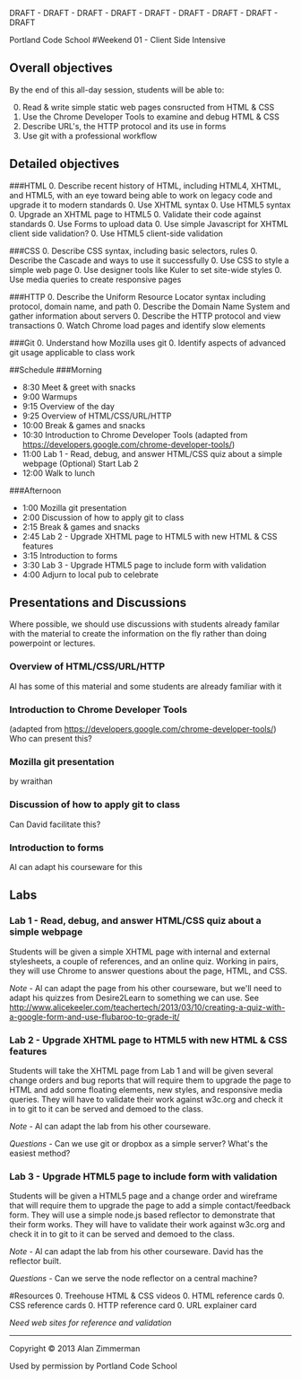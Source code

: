 DRAFT - DRAFT - DRAFT - DRAFT - DRAFT - DRAFT - DRAFT - DRAFT - DRAFT


Portland Code School
#Weekend 01 - Client Side Intensive

## Overall objectives
By the end of this all-day session, students will be able to:

0. Read & write simple static web pages consructed from HTML & CSS
0. Use the Chrome Developer Tools to examine and debug HTML & CSS
0. Describe URL's, the HTTP protocol and its use in forms
0. Use git with a professional workflow

## Detailed objectives
###HTML
0. Describe recent history of HTML, including HTML4, XHTML, and HTML5, with an eye toward being able to work on legacy code and upgrade it to modern standards
0. Use XHTML syntax
0. Use HTML5 syntax
0. Upgrade an XHTML page to HTML5
0. Validate their code against standards
0. Use Forms to upload data
0. Use simple Javascript for XHTML client side validation?
0. Use HTML5 client-side validation

###CSS
0. Describe CSS syntax, including basic selectors, rules
0. Describe the Cascade and ways to use it successfully
0. Use CSS to style a simple web page
0. Use designer tools like Kuler to set site-wide styles
0. Use media queries to create responsive pages

###HTTP
0. Describe the Uniform Resource Locator syntax including protocol, domain name, and path
0. Describe the Domain Name System and gather information about servers
0. Describe the HTTP protocol and view transactions
0. Watch Chrome load pages and identify slow elements

###Git
0. Understand how Mozilla uses git
0. Identify aspects of advanced git usage applicable to class work

##Schedule
###Morning
* 8:30 Meet & greet with snacks
* 9:00 Warmups
* 9:15 Overview of the day
* 9:25 Overview of HTML/CSS/URL/HTTP
* 10:00 Break & games and snacks
* 10:30 Introduction to Chrome Developer Tools (adapted from https://developers.google.com/chrome-developer-tools/)
* 11:00 Lab 1 - Read, debug, and answer HTML/CSS quiz about a simple webpage
	(Optional) Start Lab 2
* 12:00 Walk to lunch

###Afternoon
* 1:00 Mozilla git presentation
* 2:00 Discussion of how to apply git to class
* 2:15 Break & games and snacks
* 2:45 Lab 2 - Upgrade XHTML page to HTML5 with new HTML & CSS features
* 3:15 Introduction to forms
* 3:30 Lab 3 - Upgrade HTML5 page to include form with validation
* 4:00 Adjurn to local pub to celebrate

## Presentations and Discussions
Where possible, we should use discussions with students already familar with the material to create the information on the fly rather than doing powerpoint or lectures.

### Overview of HTML/CSS/URL/HTTP
Al has some of this material and some students are already familiar with it 

### Introduction to Chrome Developer Tools 
(adapted from https://developers.google.com/chrome-developer-tools/)
Who can present this?

### Mozilla git presentation
by wraithan

### Discussion of how to apply git to class
Can David facilitate this?

### Introduction to forms
Al can adapt his courseware for this

## Labs
### Lab 1 - Read, debug, and answer HTML/CSS quiz about a simple webpage

Students will be given a simple XHTML page with internal and external stylesheets, a couple of references, and an online quiz. Working in pairs, they will use Chrome to answer questions about the page, HTML, and CSS.

*Note* - Al can adapt the page from his other courseware, but we'll need to adapt his quizzes from Desire2Learn to something we can use. See http://www.alicekeeler.com/teachertech/2013/03/10/creating-a-quiz-with-a-google-form-and-use-flubaroo-to-grade-it/

### Lab 2 - Upgrade XHTML page to HTML5 with new HTML & CSS features

Students will take the XHTML page from Lab 1 and will be given several change orders and bug reports that will require them to upgrade the page to HTML and add some floating elements, new styles, and responsive media queries. They will have to validate their work against w3c.org and check it in to git to it can be served and demoed to the class.

*Note* - Al can adapt the lab from his other courseware.

*Questions* - Can we use git or dropbox as a simple server? What's the easiest method?

### Lab 3 - Upgrade HTML5 page to include form with validation

Students will be given a HTML5 page and a change order and wireframe that will require them to upgrade the page to add a simple contact/feedback form. They will use a simple node.js based reflector to demonstrate that their form works. They will have to validate their work against w3c.org and check it in to git to it can be served and demoed to the class.

*Note* - Al can adapt the lab from his other courseware. David has the reflector built.

*Questions* - Can we serve the node reflector on a central machine?


#Resources
0. Treehouse HTML & CSS videos
0. HTML reference cards 
0. CSS reference cards
0. HTTP reference card
0. URL explainer card

*Need web sites for reference and validation*

<hr />
Copyright © 2013 Alan Zimmerman

Used by permission by Portland Code School